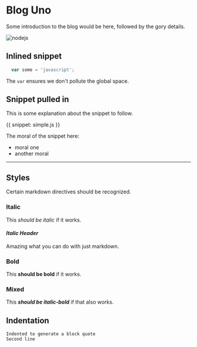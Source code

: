 # Blog Uno

Some introduction to the blog would be here, followed by the gory details.

![nodejs](assets/images/nodejs.png)

## Inlined snippet

```javascript
  var some = 'javascript';
```
The `var` ensures we don't pollute the global space.


## Snippet pulled in

This is some explanation about the snippet to follow.

{{ snippet: simple.js }}

The moral of the snippet here:

  - moral one
  - another moral

***

## Styles

Certain markdown directives should be recognized.

### Italic

This *should be italic* if it works.

#### *Italic Header*

Amazing what you can do with just markdown.

### Bold

This **should be bold** if it works.

### Mixed

This ***should be italic-bold*** if that also works.

## Indentation

    Indented to generate a block quote
    Second line
